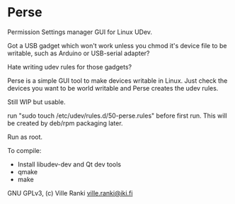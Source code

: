 Perse
=====

Permission Settings manager GUI for Linux UDev.

Got a USB gadget which won't work unless you chmod it's device file to be writable, such
as Arduino or USB-serial adapter?

Hate writing udev rules for those gadgets?

Perse is a simple GUI tool to make devices writable in Linux. Just check the devices
you want to be world writable and Perse creates the udev rules.



Still WIP but usable.

run "sudo touch /etc/udev/rules.d/50-perse.rules" before first run. This will
be created by deb/rpm packaging later.

Run as root. 


To compile:

 * Install libudev-dev and Qt dev tools
 * qmake
 * make


GNU GPLv3, (c) Ville Ranki <ville.ranki@iki.fi>


